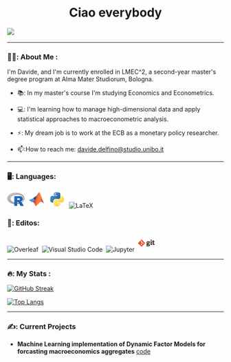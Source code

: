 <div id="header" align="center">  
   <h1>
    Ciao everybody
  </h1>
  </div>
  <img src="https://media.giphy.com/media/M9gbBd9nbDrOTu1Mqx/giphy.gif" width="100"/>
</div>

---

### 🧑‍🎓: About Me :
I'm Davide, and I'm currently enrolled in LMEC^2, a second-year master's degree program at Alma Mater Studiorum, Bologna.

- 📚: In my master's course I'm studying Economics and Econometrics.

- 💻: I'm learning how to manage high-dimensional data and apply statistical approaches to macroeconometric analysis.

- ⚡: My dream job is to work at the ECB as a monetary policy researcher.

- 📫:How to reach me: [davide.delfino@studio.unibo.it](mailto:davide.delfino@studio.unibo.it)

---

### 🖥️: Languages:
<div>
  <img src="https://github.com/devicons/devicon/blob/master/icons/r/r-original.svg" title="R" alt="R" width="40" height="40"/>&nbsp;
  <img src="https://github.com/devicons/devicon/blob/master/icons/matlab/matlab-original.svg" title="MATLAB" alt="MATLAB" width="40" height="40"/>&nbsp;
  <img src="https://github.com/devicons/devicon/blob/master/icons/python/python-original.svg" title="Python" alt="Python" width="40" height="40"/>&nbsp;
<img src="https://img.shields.io/badge/LaTeX-008080?style=for-the-badge&logo=latex&logoColor=white" title="LaTeX" alt="LaTeX" width="70" height="30"/>&nbsp;
</div>

### 📜: Editos:
<div>
  <img src="https://img.shields.io/badge/Overleaf-008080?style=for-the-badge&logo=overleaf&logoColor=white" title="Overleaf" alt="Overleaf"width="70" height="30"/>&nbsp;
  <img src="https://img.shields.io/badge/Visual%20Studio%20Code-007ACC?style=for-the-badge&logo=visual-studio-code&logoColor=white" title="Visual Studio Code" alt="Visual Studio Code" width="80" height="30"/>&nbsp;
  <img src="https://img.shields.io/badge/Jupyter-F37626?style=for-the-badge&logo=jupyter&logoColor=white" title="Jupyter" alt="Jupyter" width="70" height="30"/>&nbsp;
  <img src="https://github.com/devicons/devicon/blob/master/icons/git/git-original-wordmark.svg" title="Git" alt="Git"width="40" height="40"/>&nbsp;
</div>

---

### 🔥: My Stats :
[![GitHub Streak](http://github-readme-streak-stats.herokuapp.com?user=your-github-username&theme=dark&background=000000)](https://git.io/streak-stats)

[![Top Langs](https://github-readme-stats.vercel.app/api/top-langs/?username=your-github-username&layout=compact&theme=vision-friendly-dark)](https://github.com/anuraghazra/github-readme-stats)

---

### ✍️: Current Projects

- **Machine Learning implementation of Dynamic Factor Models for forcasting macroeconomics aggregates** [code](#)

